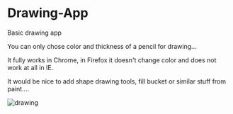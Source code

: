 # Drawing-App

Basic drawing app

You can only chose color and thickness of a pencil for drawing...

It fully works in Chrome, in Firefox it doesn't change color and does not work at all in IE.

It would be nice to add shape drawing tools, fill bucket or similar stuff from paint....

![drawing](https://user-images.githubusercontent.com/31318398/30379198-fb495378-9895-11e7-88b8-54caac31358a.png)
